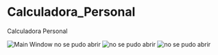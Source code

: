 # Calculadora_Personal
Calculadora Personal

![Main Window no se pudo abrir](https://github.com/JhonRS1800/Calculadora_Personal/blob/master/CalculadoraPersonal01.jpg)
![no se pudo abrir](https://github.com/JhonRS1800/Calculadora_Personal/blob/master/CalculadoraPersonal02.jpg)
![no se pudo abrir](https://github.com/JhonRS1800/Calculadora_Personal/blob/master/CalculadoraPersonal03.jpg)
